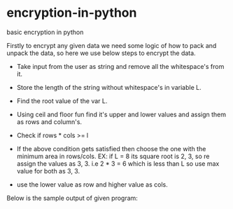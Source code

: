 # encryption-in-python
basic encryption in python

Firstly to encrypt any given data we need some logic of how to pack and unpack the data, so here we use below steps to encrypt the data.

* Take input from the user as string and remove all the whitespace's from it.
* Store the length of the string without whitespace's in variable L.
* Find the root value of the var L.
* Using ceil and floor fun find it's upper and lower values and assign them as rows and column's.
* Check if rows * cols >= l
* If the above condition gets satisfied then choose the one with the minimum area in rows/cols.
EX: if L = 8
its square root is 2, 3, so re assign the values as 3, 3.
i.e 2 * 3 = 6 which is less than L so use max value for both as 3, 3.

* use the lower value as row and higher value as cols.

Below is the sample output of given program: 

    
